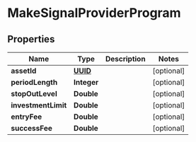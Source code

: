 # MakeSignalProviderProgram

## Properties
Name | Type | Description | Notes
------------ | ------------- | ------------- | -------------
**assetId** | [**UUID**](UUID.md) |  |  [optional]
**periodLength** | **Integer** |  |  [optional]
**stopOutLevel** | **Double** |  |  [optional]
**investmentLimit** | **Double** |  |  [optional]
**entryFee** | **Double** |  |  [optional]
**successFee** | **Double** |  |  [optional]
